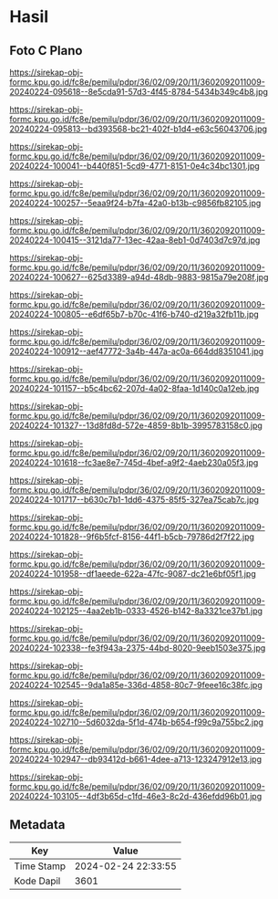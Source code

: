# Hasil

## Foto C Plano

https://sirekap-obj-formc.kpu.go.id/fc8e/pemilu/pdpr/36/02/09/20/11/3602092011009-20240224-095618--8e5cda91-57d3-4f45-8784-5434b349c4b8.jpg

https://sirekap-obj-formc.kpu.go.id/fc8e/pemilu/pdpr/36/02/09/20/11/3602092011009-20240224-095813--bd393568-bc21-402f-b1d4-e63c56043706.jpg

https://sirekap-obj-formc.kpu.go.id/fc8e/pemilu/pdpr/36/02/09/20/11/3602092011009-20240224-100041--b440f851-5cd9-4771-8151-0e4c34bc1301.jpg

https://sirekap-obj-formc.kpu.go.id/fc8e/pemilu/pdpr/36/02/09/20/11/3602092011009-20240224-100257--5eaa9f24-b7fa-42a0-b13b-c9856fb82105.jpg

https://sirekap-obj-formc.kpu.go.id/fc8e/pemilu/pdpr/36/02/09/20/11/3602092011009-20240224-100415--3121da77-13ec-42aa-8eb1-0d7403d7c97d.jpg

https://sirekap-obj-formc.kpu.go.id/fc8e/pemilu/pdpr/36/02/09/20/11/3602092011009-20240224-100627--625d3389-a94d-48db-9883-9815a79e208f.jpg

https://sirekap-obj-formc.kpu.go.id/fc8e/pemilu/pdpr/36/02/09/20/11/3602092011009-20240224-100805--e6df65b7-b70c-41f6-b740-d219a32fb11b.jpg

https://sirekap-obj-formc.kpu.go.id/fc8e/pemilu/pdpr/36/02/09/20/11/3602092011009-20240224-100912--aef47772-3a4b-447a-ac0a-664dd8351041.jpg

https://sirekap-obj-formc.kpu.go.id/fc8e/pemilu/pdpr/36/02/09/20/11/3602092011009-20240224-101157--b5c4bc62-207d-4a02-8faa-1d140c0a12eb.jpg

https://sirekap-obj-formc.kpu.go.id/fc8e/pemilu/pdpr/36/02/09/20/11/3602092011009-20240224-101327--13d8fd8d-572e-4859-8b1b-3995783158c0.jpg

https://sirekap-obj-formc.kpu.go.id/fc8e/pemilu/pdpr/36/02/09/20/11/3602092011009-20240224-101618--fc3ae8e7-745d-4bef-a9f2-4aeb230a05f3.jpg

https://sirekap-obj-formc.kpu.go.id/fc8e/pemilu/pdpr/36/02/09/20/11/3602092011009-20240224-101717--b630c7b1-1dd6-4375-85f5-327ea75cab7c.jpg

https://sirekap-obj-formc.kpu.go.id/fc8e/pemilu/pdpr/36/02/09/20/11/3602092011009-20240224-101828--9f6b5fcf-8156-44f1-b5cb-79786d2f7f22.jpg

https://sirekap-obj-formc.kpu.go.id/fc8e/pemilu/pdpr/36/02/09/20/11/3602092011009-20240224-101958--df1aeede-622a-47fc-9087-dc21e6bf05f1.jpg

https://sirekap-obj-formc.kpu.go.id/fc8e/pemilu/pdpr/36/02/09/20/11/3602092011009-20240224-102125--4aa2eb1b-0333-4526-b142-8a3321ce37b1.jpg

https://sirekap-obj-formc.kpu.go.id/fc8e/pemilu/pdpr/36/02/09/20/11/3602092011009-20240224-102338--fe3f943a-2375-44bd-8020-9eeb1503e375.jpg

https://sirekap-obj-formc.kpu.go.id/fc8e/pemilu/pdpr/36/02/09/20/11/3602092011009-20240224-102545--9da1a85e-336d-4858-80c7-9feee16c38fc.jpg

https://sirekap-obj-formc.kpu.go.id/fc8e/pemilu/pdpr/36/02/09/20/11/3602092011009-20240224-102710--5d6032da-5f1d-474b-b654-f99c9a755bc2.jpg

https://sirekap-obj-formc.kpu.go.id/fc8e/pemilu/pdpr/36/02/09/20/11/3602092011009-20240224-102947--db93412d-b661-4dee-a713-123247912e13.jpg

https://sirekap-obj-formc.kpu.go.id/fc8e/pemilu/pdpr/36/02/09/20/11/3602092011009-20240224-103105--4df3b65d-c1fd-46e3-8c2d-436efdd96b01.jpg


## Metadata

| Key        | Value               |
| ---------- | ------------------- |
| Time Stamp | 2024-02-24 22:33:55 |
| Kode Dapil | 3601                |



